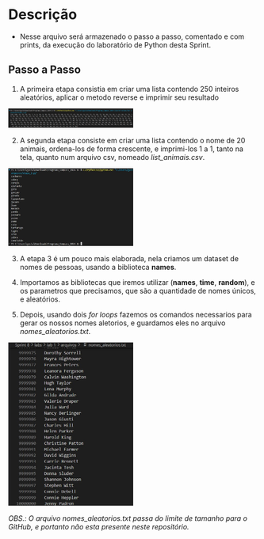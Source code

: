 # Descrição

- Nesse arquivo será armazenado o passo a passo, comentado e com prints, da execução do laboratório de Python desta Sprint.


## Passo a Passo

1. A primeira etapa consistia em criar uma lista contendo 250 inteiros aleatórios, aplicar o metodo reverse e imprimir seu resultado
<img src="img/resultado_etapa_1.jpg" width="50%">

2. A segunda etapa consiste em criar uma lista contendo o nome de 20 animais, ordena-los de forma crescente, e imprimi-los 1 a 1, tanto na tela, quanto num arquivo csv, nomeado *list_animais.csv*.
<img src="img/resultado_etapa_2.jpg" width="50%">

3. A etapa 3 é um pouco mais elaborada, nela criamos um dataset de nomes de pessoas, usando a biblioteca **names**.

4. Importamos as bibliotecas que iremos utilizar (**names**, **time**, **random**), e os parametros que precisamos, que são a quantidade de nomes únicos, e aleatórios.

5. Depois, usando dois *for loops* fazemos os comandos necessarios para gerar os nossos nomes aletorios, e guardamos eles no arquivo *nomes_aleatorios.txt*.
<img src="img/resultado_etapa_3.jpg" width="50%">


*OBS.: O arquivo nomes_aleatorios.txt passa do limite de tamanho para o GitHub, e portanto não esta presente neste repositório.*